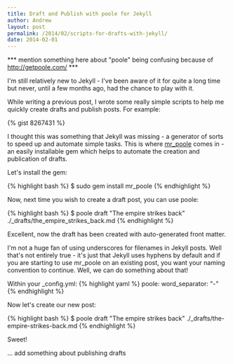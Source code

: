 ```yaml
---
title: Draft and Publish with poole for Jekyll
author: Andrew
layout: post
permalink: /2014/02/scripts-for-drafts-with-jekyll/
date: 2014-02-01
---
```


*** mention something here about "poole" being confusing because of http://getpoole.com/ ***

I'm still relatively new to Jekyll - I've been aware of it for quite a long time but never, until a few months ago, had the chance to play with it.

While writing a previous post, I wrote some really simple scripts to help me quickly create drafts and publish posts. For example:

{% gist 8267431 %}

I thought this was something that Jekyll was missing - a generator of sorts to speed up and automate simple tasks. This is where [mr_poole](https://github.com/mmcclimon/mr_poole) comes in - an easily installable gem which helps to automate the creation and publication of drafts.

Let's install the gem:

{% highlight bash %}
$ sudo gem install mr_poole
{% endhighlight %}

Now, next time you wish to create a draft post, you can use poole:

{% highlight bash %}
$ poole draft "The empire strikes back"
./_drafts/the_empire_strikes_back.md
{% endhighlight %}

Excellent, now the draft has been created with auto-generated front matter.

I'm not a huge fan of using underscores for filenames in Jekyll posts. Well that's not entirely true - it's just that Jekyll uses hyphens by default and if you are starting to use mr_poole on an existing post, you want your naming convention to continue. Well, we can do something about that!

Within your _config.yml:
{% highlight yaml %}
poole:
    word_separator: "-"
{% endhighlight %}

Now let's create our new post:

{% highlight bash %}
$ poole draft "The empire strikes back"
./_drafts/the-empire-strikes-back.md
{% endhighlight %}

Sweet!


... add something about publishing drafts
